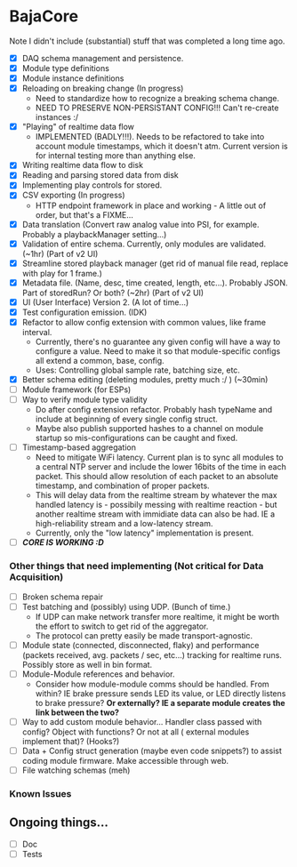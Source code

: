 # BajaCore

Note I didn't include (substantial) stuff that was completed a long time ago.

- [x] DAQ schema management and persistence.
- [x] Module type definitions
- [x] Module instance definitions
- [x] Reloading on breaking change (In progress)
    - Need to standardize how to recognize a breaking schema change.
    - NEED TO PRESERVE NON-PERSISTANT CONFIG!!! Can't re-create instances :/
- [x] "Playing" of realtime data flow
    - IMPLEMENTED (BADLY!!!). Needs to be refactored to take into account module timestamps, which it doesn't atm.
      Current version is for internal testing more than anything else.
- [x] Writing realtime data flow to disk
- [x] Reading and parsing stored data from disk
- [x] Implementing play controls for stored.
- [x] CSV exporting (In progress)
    - HTTP endpoint framework in place and working - A little out of order, but that's a FIXME...
- [x] Data translation (Convert raw analog value into PSI, for example. Probably a playbackManager setting...)
- [x] Validation of entire schema. Currently, only modules are validated. (~1hr) (Part of v2 UI)
- [x] Streamline stored playback manager (get rid of manual file read, replace with play for 1 frame.)
- [x] Metadata file. (Name, desc, time created, length, etc...). Probably JSON. Part of storedRun? Or both? (~2hr) (Part
  of v2 UI)
- [x] UI (User Interface) Version 2. (A lot of time...)
- [x] Test configuration emission. (IDK)
- [x] Refactor to allow config extension with common values, like frame interval. 
    - Currently, there's no guarantee any given config will have a way to configure a value. Need to make it so that
      module-specific configs all extend a common, base, config.
    - Uses: Controlling global sample rate, batching size, etc.
- [x] Better schema editing (deleting modules, pretty much :/ ) (~30min)
- [ ] Module framework (for ESPs)
- [ ] Way to verify module type validity
    - Do after config extension refactor. Probably hash typeName and include at beginning of every single config struct.
    - Maybe also publish supported hashes to a channel on module startup so mis-configurations can be caught and fixed.
- [ ] Timestamp-based aggregation
  - Need to mitigate WiFi latency. Current plan is to sync all modules to a central NTP server and include the lower 16bits of the time in each packet. This should allow resolution of each packet to an absolute timestamp, and combination of proper packets.
  - This will delay data from the realtime stream by whatever the max handled latency is - possibily messing with realtime reaction - but another realtime stream with immidiate data can also be had. IE a high-reliability stream and a low-latency stream.
  - Currently, only the "low latency" implementation is present. 
- [ ] ___CORE IS WORKING :D___

### Other things that need implementing (Not critical for Data Acquisition)
- [ ] Broken schema repair
- [ ] Test batching and (possibly) using UDP. (Bunch of time.)
    - If UDP can make network transfer more realtime, it might be worth the effort to switch to get rid of the
      aggregator.
    - The protocol can pretty easily be made transport-agnostic.
- [ ] Module state (connected, disconnected, flaky) and performance (packets received, avg. packets / sec, etc...)
  tracking for realtime runs. Possibly store as well in bin format.
- [ ] Module-Module references and behavior.
    - Consider how module-module comms should be handled. From within? IE brake pressure sends LED its value, or LED
      directly listens to brake pressure? __Or externally? IE a separate module creates the link between the two?__
- [ ] Way to add custom module behavior... Handler class passed with config? Object with functions? Or not at all (
  external modules implement that)? (Hooks?)
- [ ] Data + Config struct generation (maybe even code snippets?) to assist coding module firmware. Make accessible
  through web.
- [ ] File watching schemas (meh)

### Known Issues

## Ongoing things...

- [ ] Doc
- [ ] Tests
